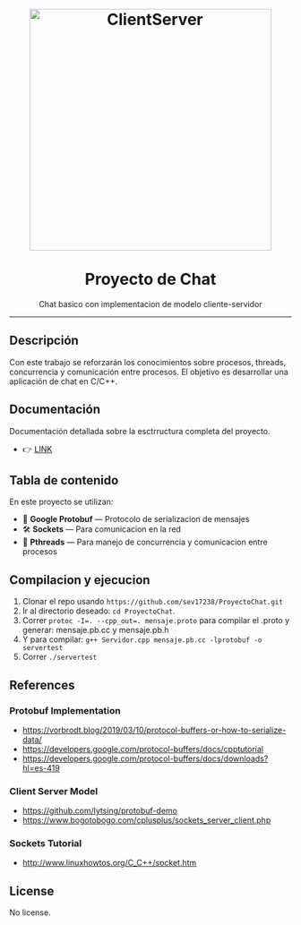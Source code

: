 

<h1 align="center">
<br>
  <a href="https://en.wikipedia.org/wiki/Client%E2%80%93server_model"><img src="https://entreunosyceros.net/wp-content/uploads/2013/10/clienteservidor-1024x538.jpg" alt="ClientServer" width=432 length=512"></a>
<br>
<br>
Proyecto de Chat
</h1>

<p align="center">Chat basico con implementacion de modelo cliente-servidor</p>


<hr />

## Descripción
Con este trabajo se reforzarán los conocimientos sobre procesos, threads, concurrencia y comunicación entre procesos. El objetivo es desarrollar una aplicación de chat en C/C++.

## Documentación
Documentación detallada sobre la esctrructura completa del proyecto.
- :point_right: [LINK](https://chchew.github.io/DOC-ProyectoChat/index.html)

## Tabla de contenido
En este proyecto se utilizan:

- :milky_way: **Google Protobuf** — Protocolo de serializacion de mensajes
- 🛠 **Sockets** — Para comunicacion en la red
- :balloon: **Pthreads** — Para manejo de concurrencia y comunicacion entre procesos

## Compilacion y ejecucion
1. Clonar el repo usando `https://github.com/sev17238/ProyectoChat.git`
2. Ir al directorio deseado: `cd ProyectoChat`.<br />
3. Correr `protoc -I=. --cpp_out=. mensaje.proto` para compilar el .proto y generar: mensaje.pb.cc y mensaje.pb.h
4. Y para compilar: `g++ Servidor.cpp mensaje.pb.cc -lprotobuf -o servertest`
5. Correr `./servertest`

## References

### Protobuf Implementation
 - https://vorbrodt.blog/2019/03/10/protocol-buffers-or-how-to-serialize-data/
 - https://developers.google.com/protocol-buffers/docs/cpptutorial
 - https://developers.google.com/protocol-buffers/docs/downloads?hl=es-419

### Client Server Model
 - https://github.com/lytsing/protobuf-demo
 - https://www.bogotobogo.com/cplusplus/sockets_server_client.php

### Sockets Tutorial
 - http://www.linuxhowtos.org/C_C++/socket.htm


## License
No license.
